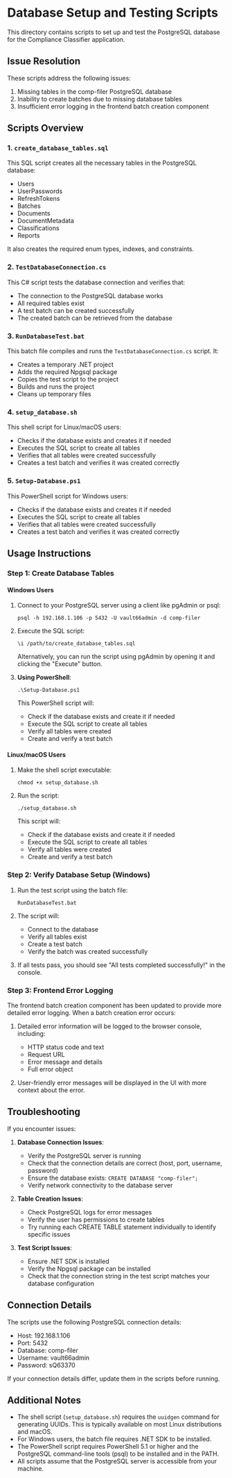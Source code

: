 # Database Setup and Testing Scripts

This directory contains scripts to set up and test the PostgreSQL database for the Compliance Classifier application.

## Issue Resolution

These scripts address the following issues:
1. Missing tables in the comp-filer PostgreSQL database
2. Inability to create batches due to missing database tables
3. Insufficient error logging in the frontend batch creation component

## Scripts Overview

### 1. `create_database_tables.sql`

This SQL script creates all the necessary tables in the PostgreSQL database:
- Users
- UserPasswords
- RefreshTokens
- Batches
- Documents
- DocumentMetadata
- Classifications
- Reports

It also creates the required enum types, indexes, and constraints.

### 2. `TestDatabaseConnection.cs`

This C# script tests the database connection and verifies that:
- The connection to the PostgreSQL database works
- All required tables exist
- A test batch can be created successfully
- The created batch can be retrieved from the database

### 3. `RunDatabaseTest.bat`

This batch file compiles and runs the `TestDatabaseConnection.cs` script. It:
- Creates a temporary .NET project
- Adds the required Npgsql package
- Copies the test script to the project
- Builds and runs the project
- Cleans up temporary files

### 4. `setup_database.sh`

This shell script for Linux/macOS users:
- Checks if the database exists and creates it if needed
- Executes the SQL script to create all tables
- Verifies that all tables were created successfully
- Creates a test batch and verifies it was created correctly

### 5. `Setup-Database.ps1`

This PowerShell script for Windows users:
- Checks if the database exists and creates it if needed
- Executes the SQL script to create all tables
- Verifies that all tables were created successfully
- Creates a test batch and verifies it was created correctly

## Usage Instructions

### Step 1: Create Database Tables

#### Windows Users

1. Connect to your PostgreSQL server using a client like pgAdmin or psql:
   ```
   psql -h 192.168.1.106 -p 5432 -U vault66admin -d comp-filer
   ```

2. Execute the SQL script:
   ```
   \i /path/to/create_database_tables.sql
   ```

   Alternatively, you can run the script using pgAdmin by opening it and clicking the "Execute" button.

3. **Using PowerShell**:
   ```
   .\Setup-Database.ps1
   ```

   This PowerShell script will:
   - Check if the database exists and create it if needed
   - Execute the SQL script to create all tables
   - Verify all tables were created
   - Create and verify a test batch

#### Linux/macOS Users

1. Make the shell script executable:
   ```
   chmod +x setup_database.sh
   ```

2. Run the script:
   ```
   ./setup_database.sh
   ```

   This script will:
   - Check if the database exists and create it if needed
   - Execute the SQL script to create all tables
   - Verify all tables were created
   - Create and verify a test batch

### Step 2: Verify Database Setup (Windows)

1. Run the test script using the batch file:
   ```
   RunDatabaseTest.bat
   ```

2. The script will:
   - Connect to the database
   - Verify all tables exist
   - Create a test batch
   - Verify the batch was created successfully

3. If all tests pass, you should see "All tests completed successfully!" in the console.

### Step 3: Frontend Error Logging

The frontend batch creation component has been updated to provide more detailed error logging. When a batch creation error occurs:

1. Detailed error information will be logged to the browser console, including:
   - HTTP status code and text
   - Request URL
   - Error message and details
   - Full error object

2. User-friendly error messages will be displayed in the UI with more context about the error.

## Troubleshooting

If you encounter issues:

1. **Database Connection Issues**:
   - Verify the PostgreSQL server is running
   - Check that the connection details are correct (host, port, username, password)
   - Ensure the database exists: `CREATE DATABASE "comp-filer";`
   - Verify network connectivity to the database server

2. **Table Creation Issues**:
   - Check PostgreSQL logs for error messages
   - Verify the user has permissions to create tables
   - Try running each CREATE TABLE statement individually to identify specific issues

3. **Test Script Issues**:
   - Ensure .NET SDK is installed
   - Verify the Npgsql package can be installed
   - Check that the connection string in the test script matches your database configuration

## Connection Details

The scripts use the following PostgreSQL connection details:
- Host: 192.168.1.106
- Port: 5432
- Database: comp-filer
- Username: vault66admin
- Password: sQ63370

If your connection details differ, update them in the scripts before running.

## Additional Notes

- The shell script (`setup_database.sh`) requires the `uuidgen` command for generating UUIDs. This is typically available on most Linux distributions and macOS.
- For Windows users, the batch file requires .NET SDK to be installed.
- The PowerShell script requires PowerShell 5.1 or higher and the PostgreSQL command-line tools (psql) to be installed and in the PATH.
- All scripts assume that the PostgreSQL server is accessible from your machine.